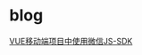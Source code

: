 # blog

   [VUE移动端项目中使用微信JS-SDK](https://github.com/bingzhe/blog/blob/master/docs/VUE%E7%A7%BB%E5%8A%A8%E7%AB%AF%E9%A1%B9%E7%9B%AE%E4%B8%AD%E4%BD%BF%E7%94%A8%E5%BE%AE%E4%BF%A1JS-SDK.md)
